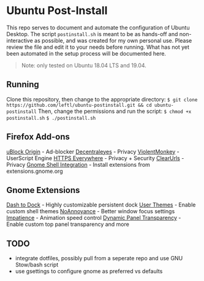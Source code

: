 
# Ubuntu Post-Install
This repo serves to document and automate the configuration of Ubuntu Desktop. The script `postinstall.sh` is meant to be as hands-off and non-interactive as possible, and was created for my own personal use. Please review the file and edit it to your needs before running. What has not yet been automated in the setup process will be documented here.

>Note: only tested on Ubuntu 18.04 LTS and 19.04.

## Running
Clone this repository, then change to the appropriate directory:
`$ git clone https://github.com/leftl/ubuntu-postinstall.git && cd ubuntu-postinstall`
Then, change the permissions and run the script:
`$ chmod +x postinstall.sh`
`$ ./postinstall.sh`

## Firefox Add-ons
[uBlock Origin](https://addons.mozilla.org/en-US/firefox/addon/ublock-origin/) - Ad-blocker
[Decentraleyes](https://addons.mozilla.org/en-US/firefox/addon/decentraleyes/) - Privacy
[ViolentMonkey](https://addons.mozilla.org/en-US/firefox/addon/violentmonkey/) - UserScript Engine
[HTTPS Everywhere](https://addons.mozilla.org/en-US/firefox/addon/https-everywhere/) - Privacy + Security
[ClearUrls](https://addons.mozilla.org/en-US/firefox/addon/clearurls/) - Privacy
[Gnome Shell Integration](https://addons.mozilla.org/en-US/firefox/addon/gnome-shell-integration/) - Install extensions from extensions.gnome.org

## Gnome Extensions
[Dash to Dock](https://extensions.gnome.org/extension/307/dash-to-dock/) - Highly customizable persistent dock
[User Themes](https://extensions.gnome.org/extension/19/user-themes/) - Enable custom shell themes
[NoAnnoyance](https://extensions.gnome.org/extension/1236/noannoyance/) - Better window focus settings
[Impatience](https://extensions.gnome.org/extension/277/impatience/) - Animation speed control
[Dynamic Panel Transparency](https://extensions.gnome.org/extension/1011/dynamic-panel-transparency/) - Enable custom top panel transparency and more


## TODO
- integrate dotfiles, possibly pull from a seperate repo and use GNU Stow/bash script
- use gsettings to configure gnome as preferred vs defaults